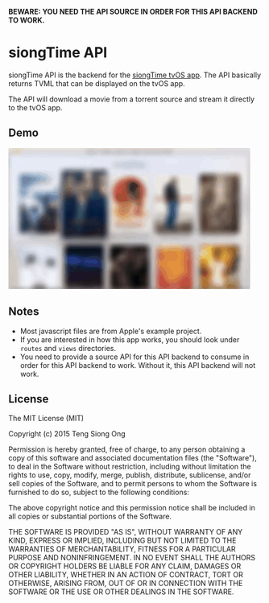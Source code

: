 **BEWARE: YOU NEED THE API SOURCE IN ORDER FOR THIS API BACKEND TO WORK.**

# siongTime API

siongTime API is the backend for the [siongTime tvOS app](https://github.com/siong1987/siongTime-tvos).
The API basically returns TVML that can be displayed on the tvOS app.

The API will download a movie from a torrent source and stream it directly to the
tvOS app.

## Demo

![Demo](https://github.com/siong1987/siongTime-web/raw/master/assets/demo.gif)

## Notes

- Most javascript files are from Apple's example project.
- If you are interested in how this app works, you should look under
  `routes` and `views` directories.
- You need to provide a source API for this API backend to consume in
  order for this API backend to work. Without it, this API backend will
  not work.

## License

The MIT License (MIT)

Copyright (c) 2015 Teng Siong Ong

Permission is hereby granted, free of charge, to any person obtaining a copy of this software and associated documentation files (the "Software"), to deal in the Software without restriction, including without limitation the rights to use, copy, modify, merge, publish, distribute, sublicense, and/or sell copies of the Software, and to permit persons to whom the Software is furnished to do so, subject to the following conditions:

The above copyright notice and this permission notice shall be included in all copies or substantial portions of the Software.

THE SOFTWARE IS PROVIDED "AS IS", WITHOUT WARRANTY OF ANY KIND, EXPRESS OR IMPLIED, INCLUDING BUT NOT LIMITED TO THE WARRANTIES OF MERCHANTABILITY, FITNESS FOR A PARTICULAR PURPOSE AND NONINFRINGEMENT. IN NO EVENT SHALL THE AUTHORS OR COPYRIGHT HOLDERS BE LIABLE FOR ANY CLAIM, DAMAGES OR OTHER LIABILITY, WHETHER IN AN ACTION OF CONTRACT, TORT OR OTHERWISE, ARISING FROM, OUT OF OR IN CONNECTION WITH THE SOFTWARE OR THE USE OR OTHER DEALINGS IN THE SOFTWARE.
